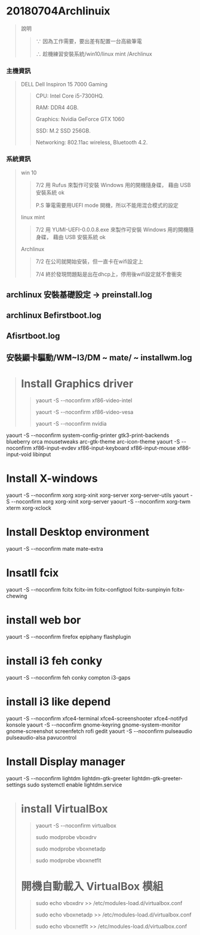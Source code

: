 # 20180704Archlinuix
> 說明
>> ∵ 因為工作需要，要出差有配置一台高級筆電
>>
>> ∴ 趁機練習安裝系統/win10/linux mint /Archlinux

### 主機資訊
> DELL Dell Inspiron 15 7000 Gaming 
>> CPU: Intel Core i5-7300HQ. 
>>
>> RAM:       DDR4  4GB.
>>
>> Graphics:  Nvidia GeForce GTX 1060
>>
>> SSD: 	    M.2 SSD 256GB.
>>
>> Networking: 802.11ac wireless, Bluetooth 4.2.

### 系統資訊
> win 10 
>> 7/2  用 Rufus 來製作可安裝 Windows 用的開機隨身碟， 藉由 USB 安裝系統 ok
>> 
>> P.S 筆電需要用UEFI mode 開機，所以不能用混合模式的設定
>>
> linux mint
>> 7/2  用 YUMI-UEFI-0.0.0.8.exe 來製作可安裝 Windows 用的開機隨身碟， 藉由 USB 安裝系統 ok
>>
> Archlinux
>> 7/2 在公司就開始安裝，但一直卡在wifi設定上 
>>
>> 7/4 終於發現問題點是出在dhcp上，停用後wifi設定就不會衝突

## archlinux 安裝基礎設定 → preinstall.log   


## archlinux Befirstboot.log     

## Afisrtboot.log      

## 安裝顯卡驅動/WM~I3/DM ~ mate/ ~ installwm.log      
># Install Graphics driver
>>  yaourt -S --noconfirm  xf86-video-intel 
>>
>>  yaourt -S --noconfirm  xf86-video-vesa
>>
>>  yaourt -S --noconfirm  nvidia 


  yaourt -S --noconfirm   system-config-printer gtk3-print-backends blueberry orca mousetweaks arc-gtk-theme arc-icon-theme
  yaourt -S  --noconfirm  xf86-input-evdev xf86-input-keyboard xf86-input-mouse xf86-input-void libinput

# Install X-windows
  yaourt -S --noconfirm xorg xorg-xinit xorg-server xorg-server-utils
  yaourt -S --noconfirm xorg xorg-xinit xorg-server 
  yaourt -S --noconfirm xorg-twm xterm xorg-xclock

# Install Desktop environment 
  yaourt -S --noconfirm mate mate-extra

# Insatll fcix
  yaourt -S --noconfirm fcitx fcitx-im  fcitx-configtool fcitx-sunpinyin fcitx-chewing 

# install web bor 
  yaourt -S --noconfirm  firefox epiphany flashplugin

# install i3 feh conky
  yaourt -S --noconfirm  feh conky  compton i3-gaps

# install i3 like depend
  yaourt -S --noconfirm  xfce4-terminal xfce4-screenshooter xfce4-notifyd konsole
  yaourt -S --noconfirm gnome-keyring gnome-system-monitor gnome-screenshot screenfetch rofi gedit
  yaourt -S --noconfirm  pulseaudio pulseaudio-alsa pavucontrol 
 
# Install  Display manager
  yaourt -S  --noconfirm   lightdm lightdm-gtk-greeter lightdm-gtk-greeter-settings
  sudo systemctl enable lightdm.service

># install VirtualBox 
>>  yaourt -S  --noconfirm virtualbox
>>
>>  sudo modprobe vboxdrv
>>
>>  sudo modprobe vboxnetadp
>>
>>  sudo modprobe vboxnetflt
># 開機自動載入 VirtualBox 模組
>>  sudo echo vboxdrv >> /etc/modules-load.d/virtualbox.conf
>>
>>  sudo echo vboxnetadp >> /etc/modules-load.d/virtualbox.conf
>>
>>  sudo echo vboxnetflt >> /etc/modules-load.d/virtualbox.conf

 


